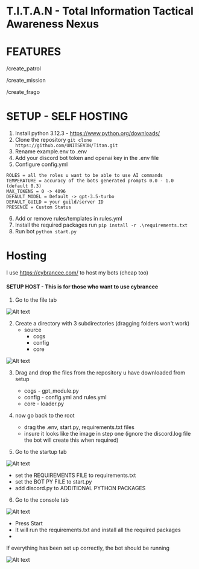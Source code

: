 # T.I.T.A.N - Total Information Tactical Awareness Nexus

# FEATURES

/create_patrol

/create_mission

/create_frago

# SETUP - SELF HOSTING

1. Install python 3.12.3 - https://www.python.org/downloads/
2. Clone the repository `git clone https://github.com/UNITSEV3N/Titan.git`
3. Rename example.env to .env
4. Add your discord bot token and openai key in the .env file
5. Configure config.yml
```
ROLES = all the roles u want to be able to use AI commands
TEMPERATURE = accuracy of the bots generated prompts 0.0 - 1.0 (default 0.3)
MAX_TOKENS = 0 -> 4096
DEFAULT_MODEL = Default -> gpt-3.5-turbo
DEFAULT_GUILD = your guild/server ID
PRESENCE = Custom Status
```
6. Add or remove rules/templates in rules.yml
7. Install the required packages run ``pip install -r .\requirements.txt``
8. Run bot ``python start.py``

# Hosting

I use https://cybrancee.com/ to host my bots (cheap too)

#### SETUP HOST - This is for those who want to use cybrancee


1. Go to the file tab

![Alt text](https://i.ibb.co/t4fgQLk/files.png "hosting")

2. Create a directory with 3 subdirectories (dragging folders won't work)
    - source
      - cogs
      - config
      - core

![Alt text](https://i.ibb.co/C5swKCB/source.png "hosting")

3. Drag and drop the files from the repository u have downloaded from setup
    - cogs - gpt_module.py
    - config - config.yml and rules.yml
    - core - loader.py

4. now go back to the root
    - drag the .env, start.py, requirements.txt files 
    - insure it looks like the image in step one (ignore the discord.log file the bot will create this when required)

5. Go to the startup tab

![Alt text](https://i.ibb.co/GxH1RSv/startup.png "hosting")

- set the REQUIREMENTS FILE to requirements.txt
- set the BOT PY FILE to start.py
- add discord.py to ADDITIONAL PYTHON PACKAGES

6. Go to the console tab

![Alt text](https://i.ibb.co/M2RKt1j/cmd.png "hosting")

- Press Start
- It will run the requirements.txt and install all the required packages
- 

If everything has been set up correctly, the bot should be running

![Alt text](https://i.ibb.co/JqcnD4Y/running.png "hosting")